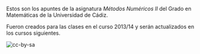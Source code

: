 Estos son los apuntes de la asignatura *Métodos Numéricos II* del Grado en Matemáticas de la Universidad de Cádiz.

Fueron creados para las clases en el curso 2013/14 y serán actualizados en los cursos siguientes.

![cc-by-sa](cc-by-sa.png)
